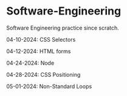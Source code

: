 # Software-Engineering
Software Engineering practice since scratch.

04-10-2024: CSS Selectors

04-12-2024: HTML forms

04-24-2024: Node

04-28-2024: CSS Positioning

05-01-2024: Non-Standard Loops
